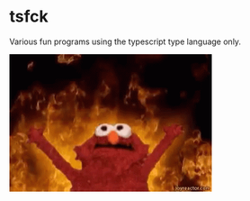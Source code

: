 # tsfck

Various fun programs using the typescript type language only.

![me when typescript 4.5 dropped with type instantiation tail recursion optimizations](./best.gif)
